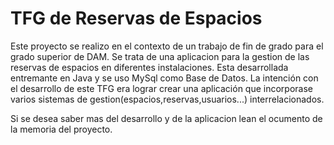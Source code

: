 # TFG de Reservas de Espacios

Este proyecto se realizo en el contexto de un trabajo de fin de grado para el grado superior de DAM. Se trata de una aplicacion para la gestion de las reservas de espacios en diferentes instalaciones.
Esta desarrollada entremante en Java y se uso MySql como Base de Datos. La intención con el desarrollo de este TFG era lograr crear una aplicación que incorporase varios sistemas de gestion(espacios,reservas,usuarios...)
interrelacionados.

Si se desea saber mas del desarrollo y de la aplicacion lean el ocumento de la memoria del proyecto.
